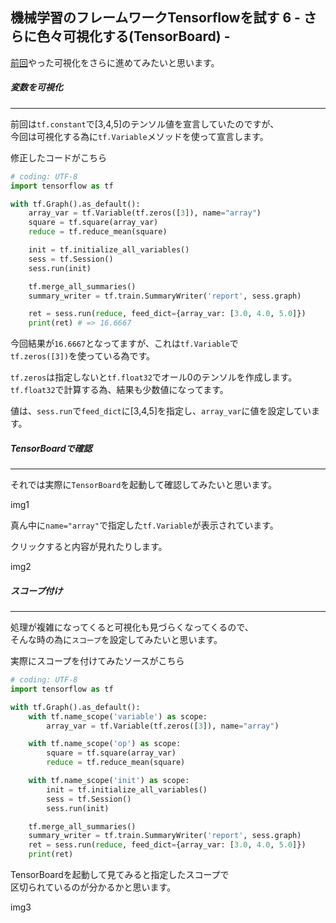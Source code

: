 ## 機械学習のフレームワークTensorflowを試す 6 - さらに色々可視化する(TensorBoard) -

[前回](http://developabout0309.blogspot.jp/2016/06/tensorflow-5-tensorboard.html)やった可視化をさらに進めてみたいと思います。

##### 変数を可視化
****

前回は`tf.constant`で[3,4,5]のテンソル値を宣言していたのですが、<br>
今回は可視化する為に`tf.Variable`メソッドを使って宣言します。

修正したコードがこちら

```python
# coding: UTF-8
import tensorflow as tf

with tf.Graph().as_default():
    array_var = tf.Variable(tf.zeros([3]), name="array")
    square = tf.square(array_var)
    reduce = tf.reduce_mean(square)

    init = tf.initialize_all_variables()
    sess = tf.Session()
    sess.run(init)

    tf.merge_all_summaries()
    summary_writer = tf.train.SummaryWriter('report', sess.graph)

    ret = sess.run(reduce, feed_dict={array_var: [3.0, 4.0, 5.0]})
    print(ret) # => 16.6667
```

今回結果が`16.6667`となってますが、これは`tf.Variable`で<br>
`tf.zeros([3])`を使っている為です。

`tf.zeros`は指定しないと`tf.float32`でオール0のテンソルを作成します。<br>
`tf.float32`で計算する為、結果も少数値になってます。

値は、`sess.run`で`feed_dict`に[3,4,5]を指定し、`array_var`に値を設定しています。

##### TensorBoardで確認
****

それでは実際に`TensorBoard`を起動して確認してみたいと思います。

img1

真ん中に`name="array"`で指定した`tf.Variable`が表示されています。

クリックすると内容が見れたりします。

img2

##### スコープ付け
****

処理が複雑になってくると可視化も見づらくなってくるので、<br>
そんな時の為に`スコープ`を設定してみたいと思います。

実際にスコープを付けてみたソースがこちら

```python
# coding: UTF-8
import tensorflow as tf

with tf.Graph().as_default():
    with tf.name_scope('variable') as scope:
        array_var = tf.Variable(tf.zeros([3]), name="array")

    with tf.name_scope('op') as scope:
        square = tf.square(array_var)
        reduce = tf.reduce_mean(square)

    with tf.name_scope('init') as scope:
        init = tf.initialize_all_variables()
        sess = tf.Session()
        sess.run(init)

    tf.merge_all_summaries()
    summary_writer = tf.train.SummaryWriter('report', sess.graph)
    ret = sess.run(reduce, feed_dict={array_var: [3.0, 4.0, 5.0]})
    print(ret)
```

TensorBoardを起動して見てみると指定したスコープで<br>
区切られているのが分かるかと思います。

img3
